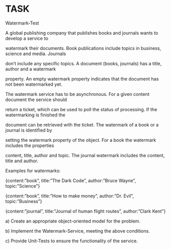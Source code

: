 # TASK #

Watermark-Test

A global publishing company that publishes books and journals wants to develop a service to 

watermark their documents. Book publications include topics in business, science and media. Journals 

don’t include any specific topics. A document (books, journals) has a title, author and a watermark 

property. An empty watermark property indicates that the document has not been watermarked yet.

The watermark service has to be asynchronous. For a given content document the service should 

return a ticket, which can be used to poll the status of processing. If the watermarking is finished the 

document can be retrieved with the ticket. The watermark of a book or a journal is identified by 

setting the watermark property of the object. For a book the watermark includes the properties 

content, title, author and topic. The journal watermark includes the content, title and author. 

Examples for watermarks:

{content:”book”, title:”The Dark Code”, author:”Bruce Wayne”, topic:”Science”}

{content:”book”, title:”How to make money”, author:”Dr. Evil”, topic:”Business”}

{content:”journal”, title:”Journal of human flight routes”, author:”Clark Kent”}

a) Create an appropriate object-oriented model for the problem.

b) Implement the Watermark-Service, meeting the above conditions.

c) Provide Unit-Tests to ensure the functionality of the service.